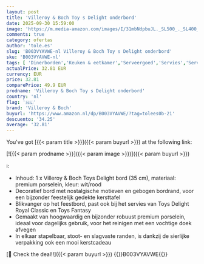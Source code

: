 ```yaml
---
layout: post
title: 'Villeroy & Boch Toy s Delight onderbord'
date: 2025-09-30 15:59:00
image: 'https://m.media-amazon.com/images/I/31mbNdpbuJL._SL500_._SL400_.jpg'
comments: true
category: ofertas
author: 'tole.es'
slug: 'B003VYAVWE-nl Villeroy & Boch Toy s Delight onderbord'
sku: 'B003VYAVWE-nl'
tags: [ 'Dinerborden','Keuken & eetkamer','Serveergoed','Servies','Serviesgoed','Serviesgoed & serveerbestek','Wonen & keuken','villeroy & boch','🇳🇱', ]
actualPrice: 32.81 EUR
currency: EUR
price: 32.81
comparePrice: 49.9 EUR
prodname: 'Villeroy & Boch Toy s Delight onderbord'
country: 'nl'
flag: '🇳🇱'
brand: 'Villeroy & Boch'
buyurl: 'https://www.amazon.nl/dp/B003VYAVWE/?tag=tolees0b-21'
descuento: '34.25'
average: '32.81'
---
```


You've got [{{< param title >}}]({{< param buyurl >}}) at the following link:

[![{{< param prodname >}}]({{< param image >}})]({{< param buyurl >}})

ℹ️:

- Inhoud: 1 x Villeroy & Boch Toys Delight bord (35 cm), materiaal: premium porselein, kleur: wit/rood
- Decoratief bord met nostalgische motieven en gebogen bordrand, voor een bijzonder feestelijk gedekte kersttafel
- Blikvanger op het feestbord, past ook bij het servies van Toys Delight Royal Classic en Toys Fantasy
- Gemaakt van hoogwaardig en bijzonder robuust premium porselein, ideaal voor dagelijks gebruik, voor het reinigen met een vochtige doek afvegen
- In elkaar stapelbaar, stoot- en slagvaste randen, is dankzij de sierlijke verpakking ook een mooi kerstcadeau

[🛒 Check the deal!!]({{< param buyurl >}})
{{<world>}}B003VYAVWE{{</world>}}
